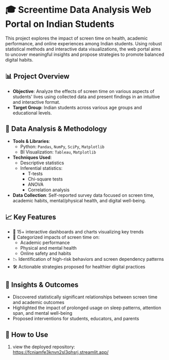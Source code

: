# 🎓 Screentime Data Analysis Web Portal on Indian Students

This project explores the impact of screen time on health, academic performance, and online experiences among Indian students. Using robust statistical methods and interactive data visualizations, the web portal aims to uncover meaningful insights and propose strategies to promote balanced digital habits.

## 📊 Project Overview

- **Objective**: Analyze the effects of screen time on various aspects of students' lives using collected data and present findings in an intuitive and interactive format.
- **Target Group**: Indian students across various age groups and educational levels.

## 🧪 Data Analysis & Methodology

- **Tools & Libraries**:
  - Python: `Pandas`, `NumPy`, `SciPy`, `Matplotlib`
  - BI Visualization: `Tableau`, `Matplotlib`
- **Techniques Used**:
  - Descriptive statistics
  - Inferential statistics:
    - T-tests
    - Chi-square tests
    - ANOVA
    - Correlation analysis
- **Data Collection**: Self-reported survey data focused on screen time, academic habits, mental/physical health, and digital well-being.

## 📈 Key Features

- 📌 15+ interactive dashboards and charts visualizing key trends
- 🧠 Categorized impacts of screen time on:
  - Academic performance
  - Physical and mental health
  - Online safety and habits
- 📉 Identification of high-risk behaviors and screen dependency patterns
- 🛠️ Actionable strategies proposed for healthier digital practices

## 🧠 Insights & Outcomes

- Discovered statistically significant relationships between screen time and academic outcomes
- Highlighted the impact of prolonged usage on sleep patterns, attention span, and mental well-being
- Proposed interventions for students, educators, and parents

## 🚀 How to Use

1. view the deployed repository:
   https://fcniamfe3knvn2sl3qhsrj.streamlit.app/
